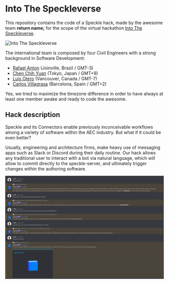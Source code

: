 # Into The Speckleverse
This repository contains the code of a Speckle hack, made by the awesome team **return name;** 
for the scope of the virtual hackathon
[Into The Speckleverse](https://speckle.systems/blog/into-the-speckleverse/).

![Into The Speckleverse](https://speckle.systems/content/images/size/w2000/2022/03/preview.png)

The international team is composed by four Civil Engineers with a strong background in Software Development:
- [Rafael Anton](https://github.com/antonrafael) (Joinville, Brazil / GMT-3)
- [Chen Chih Yuan](https://github.com/ChenChihYuan) (Tokyo, Japan / GMT+9)
- [Luis Otero](https://github.com/alonsooteroseminario) (Vancouver, Canada / GMT-7)
- [Carlos Villagrasa](https://github.com/cvillagrasa) (Barcelona, Spain / GMT+2)

Yes, we tried to maximize the timezone difference in order to have always at least one member awake and 
ready to code the awesome. 

## Hack description
Speckle and its Connectors enable previously inconceivable workflows among a variety of software 
within the AEC industry. But what if it could be even better?

Usually, engineering and architecture firms, make heavy use of messaging apps such as Slack or 
Discord during their daily routine. Our hack allows any traditional user to interact with a bot 
via natural language, which will allow to commit directly to the speckle-server, and ultimately 
trigger changes within the authoring software.

![img.png](discord-bot/img/speckly_demo.png)
